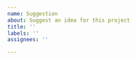 ```yaml
---
name: Suggestion
about: Suggest an idea for this project
title: ''
labels: ''
assignees: ''

---
```




